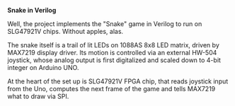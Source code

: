 **Snake in Verilog**

Well, the project implements the "Snake" game in Verilog to run on SLG47921V chips. Without apples, alas.

The snake itself is a trail of lit LEDs on 1088AS 8x8 LED matrix, driven by MAX7219 display driver. 
Its motion is controlled via an external HW-504 joystick, whose analog output is first digitalized and scaled down to 4-bit integer on Arduino UNO.

At the heart of the set up is SLG47921V FPGA chip, that reads joystick input from the Uno, computes the next frame of the game and tells MAX7219 what to draw via SPI. 
